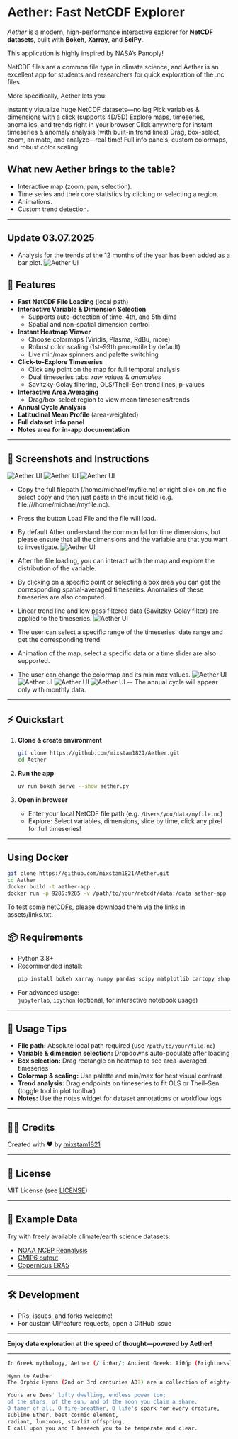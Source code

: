 # Aether: Fast NetCDF Explorer

_Aether_ is a modern, high-performance interactive explorer for **NetCDF datasets**, built with **Bokeh**, **Xarray**, and **SciPy**.  

This application is highly inspired by NASA’s Panoply!

NetCDF files are a common file type in climate science, and Aether is an excellent app for students and researchers for quick exploration of the .nc files.

More specifically, Aether lets you:

Instantly visualize huge NetCDF datasets—no lag
Pick variables & dimensions with a click (supports 4D/5D)
Explore maps, timeseries, anomalies, and trends right in your browser
Click anywhere for instant timeseries & anomaly analysis (with built-in trend lines)
Drag, box-select, zoom, animate, and analyze—real time!
Full info panels, custom colormaps, and robust color scaling

## What new Aether brings to the table?

- Interactive map (zoom, pan, selection).
- Time series and their core statistics by clicking or selecting a region.
- Animations.
- Custom trend detection.

---

## Update 03.07.2025
- Analysis for the trends of the 12 months of the year has been added as a bar plot.
![Aether UI](assets/Screenshot_20250703_042747.png)

## 🚀 Features

- **Fast NetCDF File Loading** (local path)
- **Interactive Variable & Dimension Selection**
  - Supports auto-detection of time, 4th, and 5th dims
  - Spatial and non-spatial dimension control
- **Instant Heatmap Viewer**
  - Choose colormaps (Viridis, Plasma, RdBu, more)
  - Robust color scaling (1st–99th percentile by default)
  - Live min/max spinners and palette switching
- **Click-to-Explore Timeseries**
  - Click any point on the map for full temporal analysis
  - Dual timeseries tabs: _raw values_ & _anomalies_
  - Savitzky-Golay filtering, OLS/Theil-Sen trend lines, p-values
- **Interactive Area Averaging**
  - Drag/box-select region to view mean timeseries/trends
- **Annual Cycle Analysis**
- **Latitudinal Mean Profile** (area-weighted)
- **Full dataset info panel**
- **Notes area for in-app documentation**

---

## 🎥 Screenshots and Instructions
<!-- Insert images or GIFs of the UI here if possible -->
![Aether UI](assets/ae1.png)
![Aether UI](assets/ae2.png)
![Aether UI](assets/ae3.png)

- Copy the full filepath (/home/michael/myfile.nc) or right click on .nc file select copy and then just paste in the input field (e.g. file:///home/michael/myfile.nc).
- Press the button Load File and the file will load.
- By default Ather understand the common lat lon time dimensions, but please ensure that all the dimensions and the variable are that you want to investigate.
![Aether UI](assets/ae1.gif)

- After the file loading, you can interact with the map and explore the distribution of the variable.
- By clicking on a specific point or selecting a box area you can get the corresponding spatial-averaged timeseries. Anomalies of these timeseries are also computed.
- Linear trend line and low pass filtered data (Savitzky-Golay filter) are applied to the timeseries.
![Aether UI](assets/ae2.gif)

- The user can select a specific range of the timeseries' date range and get the corresponding trend.
- Animation of the map, select a specific data or a time slider are also supported.
- The user can change the colormap and its min max values.
![Aether UI](assets/ae3.gif)
![Aether UI](assets/ae4.gif)
![Aether UI](assets/ae5.gif)
![Aether UI](assets/ae6.gif)
-- The annual cycle will appear only with monthly data.

---

## ⚡ Quickstart

1. **Clone & create environment**
    ```bash
    git clone https://github.com/mixstam1821/Aether.git
    cd Aether
    ```

2. **Run the app**
    ```bash
    uv run bokeh serve --show aether.py
    ```

3. **Open in browser**
    - Enter your local NetCDF file path (e.g. `/Users/you/data/myfile.nc`)
    - Explore: Select variables, dimensions, slice by time, click any pixel for full timeseries!

---

## Using Docker

```bash
git clone https://github.com/mixstam1821/Aether.git
cd Aether
docker build -t aether-app .
docker run -p 9285:9285 -v /path/to/your/netcdf/data:/data aether-app
```

To test some netCDFs, please download them via the links in assets/links.txt.

## 📦 Requirements

- Python 3.8+
- Recommended install:
    ```bash
    pip install bokeh xarray numpy pandas scipy matplotlib cartopy shapely cftime
    ```
- For advanced usage:  
  `jupyterlab`, `ipython` (optional, for interactive notebook usage)

---

## 🧭 Usage Tips

- **File path:** Absolute local path required (use `/path/to/your/file.nc`)
- **Variable & dimension selection:** Dropdowns auto-populate after loading
- **Box selection:** Drag rectangle on heatmap to see area-averaged timeseries
- **Colormap & scaling:** Use palette and min/max for best visual contrast
- **Trend analysis:** Drag endpoints on timeseries to fit OLS or Theil–Sen (toggle tool in plot toolbar)
- **Notes:** Use the notes widget for dataset annotations or workflow logs

---

## 👨‍💻 Credits

Created with ❤️ by [mixstam1821](https://github.com/mixstam1821)

---

## 🔗 License

MIT License (see [LICENSE](./LICENSE))

---

## 🌊 Example Data

Try with freely available climate/earth science datasets:

- [NOAA NCEP Reanalysis](https://psl.noaa.gov/data/gridded/data.ncep.reanalysis.html)
- [CMIP6 output](https://esgf-node.llnl.gov/projects/cmip6/)
- [Copernicus ERA5](https://cds.climate.copernicus.eu/cdsapp#!/dataset/reanalysis-era5-single-levels-monthly-means)

---

## 🛠️ Development

- PRs, issues, and forks welcome!
- For custom UI/feature requests, open a GitHub issue

---

**Enjoy data exploration at the speed of thought—powered by Aether!**

---
```bash
In Greek mythology, Aether (/ˈiːθər/; Ancient Greek: Αἰθήρ (Brightness) pronounced [ai̯tʰɛ̌ːr]) is the personification of the bright upper sky. According to Hesiod, he was the son of Erebus (Darkness) and Nyx (Night), and the brother of Hemera (Day).

Hymn to Aether
The Orphic Hymns (2nd or 3rd centuries AD?) are a collection of eighty-seven poems addressed to various deities or abstractions. The fifth Orphic Hymn, which prescribes an offering of saffron, addresses Aether as follows:

Yours are Zeus' lofty dwelling, endless power too;
of the stars, of the sun, and of the moon you claim a share.
O tamer of all, O fire-breather, O life's spark for every creature,
sublime Ether, best cosmic element,
radiant, luminous, starlit offspring,
I call upon you and I beseech you to be temperate and clear.

```
